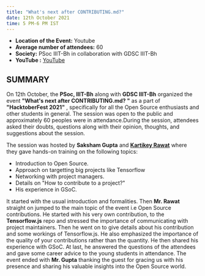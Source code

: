 ```yaml
---
title: "What's next after CONTRIBUTING.md?"
date: 12th October 2021
time: 5 PM-6 PM IST
---
```


-    **Location of the Event:** Youtube
-    **Average number of attendees:** 60
-    **Society:** PSoc IIIT-Bh in collaboration with GDSC IIIT-Bh
-    **YouTube :** [YouTube](https://www.youtube.com/watch?v=xZ_-Mw3KfRg)

## SUMMARY

On 12th October, the **PSoc, IIIT-Bh** along with **GDSC IIIT-Bh** organized the event **"What's next after CONTRIBUTING.md? "**  as a part of **"HacktoberFest 2021"** , specifically for all the Open Source enthusiasts and other students in general. The session was open to the public and approximately 60 peoples were in attendance.During the session, attendees asked their doubts, questions along with their opinion, thoughts, and suggestions about the session.


The session was hosted by **Saksham Gupta** and **[Kartikey Rawat](https://github.com/carrycooldude)**  where they gave hands-on training on the following topics:


- Introduction to Open Source.
- Approach on targetting  big projects like Tensorflow
- Networking with project managers.
- Details on "How to contribute to a project?" 
- His experience in GSoC.



It started with the usual introduction and formalities. Then **Mr. Rawat** straight on jumped to the main topic of the event i.e Open Source contributions. He started with his very own contribution, to the **Tensorflow.js** repo and stressed the importance of communicating with project maintainers. Then he went on to give details about his contribution and some workings of Tensorflow.js. He also emphasized the importance of the quality of your contributions rather than the quantity. He then shared his experience with GSoC. At last, he answered the questions of the attendees and gave some career advice to the young students in attendance. The event ended with **Mr. Gupta** thanking the guest for gracing us with his presence and sharing his valuable insights into the Open Source world.
